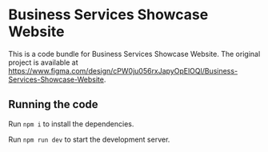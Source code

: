 
  # Business Services Showcase Website

  This is a code bundle for Business Services Showcase Website. The original project is available at https://www.figma.com/design/cPW0ju056rxJapyOpElOQl/Business-Services-Showcase-Website.

  ## Running the code

  Run `npm i` to install the dependencies.

  Run `npm run dev` to start the development server.
  